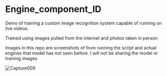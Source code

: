 # Engine_component_ID

Demo of training a custom image recognition system capable of running on live videos. 

Trained using images pulled from the internet and photos taken in person. 

Images in this repo are screenshots of from running the script and actual engines that model has not seen before. I will not be sharing the model or training images. 

![Capture009](https://user-images.githubusercontent.com/63426095/163661976-4a161345-6f83-41f6-9b5e-45e4f38c9898.JPG)
